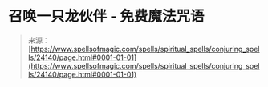 <!--yml

分类：未分类

日期：2024-06-12 19:09:51

-->

# 召唤一只龙伙伴 - 免费魔法咒语

> 来源：[https://www.spellsofmagic.com/spells/spiritual_spells/conjuring_spells/24140/page.html#0001-01-01](https://www.spellsofmagic.com/spells/spiritual_spells/conjuring_spells/24140/page.html#0001-01-01)
